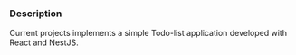 ### Description

Current projects implements a simple Todo-list application developed with React and NestJS.